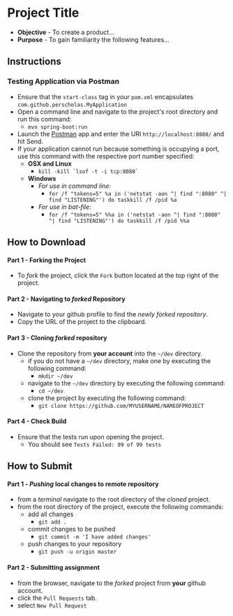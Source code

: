 # Project Title

* **Objective** - To create a product...
* **Purpose** - To gain familiarity the following features...




## Instructions


### Testing Application via Postman

* Ensure that the `start-class` tag in your `pom.xml` encapsulates `com.github.perscholas.MyApplication`
* Open a command line and navigate to the project's root directory and run this command:
	* `mvn spring-boot:run`
* Launch the [Postman](https://chrome.google.com/webstore/detail/postman/fhbjgbiflinjbdggehcddcbncdddomop?hl=en) app and enter the URI `http://localhost:8080/` and hit Send.
* If your application cannot run because something is occupying a port, use this command with the respective port number specified:
    * **OSX and Linux**
	    * ``kill -kill `lsof -t -i tcp:8080` ``
    * **Windows**
        * _For use in command line_:
            * `for /f "tokens=5" %a in ('netstat -aon ^| find ":8080" ^| find "LISTENING"') do taskkill /f /pid %a`
        * _For use in bat-file_:
            * `for /f "tokens=5" %%a in ('netstat -aon ^| find ":8080" ^| find "LISTENING"') do taskkill /f /pid %%a` 




## How to Download

#### Part 1 - Forking the Project
* To _fork_ the project, click the `Fork` button located at the top right of the project.


#### Part 2 - Navigating to _forked_ Repository
* Navigate to your github profile to find the _newly forked repository_.
* Copy the URL of the project to the clipboard.

#### Part 3 - Cloning _forked_ repository
* Clone the repository from **your account** into the `~/dev` directory.
  * if you do not have a `~/dev` directory, make one by executing the following command:
    * `mkdir ~/dev`
  * navigate to the `~/dev` directory by executing the following command:
    * `cd ~/dev`
  * clone the project by executing the following command:
    * `git clone https://github.com/MYUSERNAME/NAMEOFPROJECT`

#### Part 4 - Check Build
* Ensure that the tests run upon opening the project.
    * You should see `Tests Failed: 99 of 99 tests`







## How to Submit

#### Part 1 -  _Pushing_ local changes to remote repository
* from a _terminal_ navigate to the root directory of the _cloned_ project.
* from the root directory of the project, execute the following commands:
    * add all changes
      * `git add .`
    * commit changes to be pushed
      * `git commit -m 'I have added changes'`
    * push changes to your repository
      * `git push -u origin master`

#### Part 2 - Submitting assignment
* from the browser, navigate to the _forked_ project from **your** github account.
* click the `Pull Requests` tab.
* select `New Pull Request`